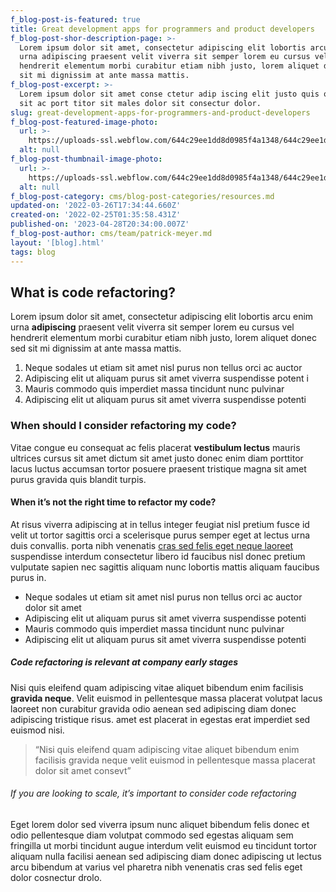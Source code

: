```yaml
---
f_blog-post-is-featured: true
title: Great development apps for programmers and product developers
f_blog-post-shor-description-page: >-
  Lorem ipsum dolor sit amet, consectetur adipiscing elit lobortis arcu enim
  urna adipiscing praesent velit viverra sit semper lorem eu cursus vel
  hendrerit elementum morbi curabitur etiam nibh justo, lorem aliquet donec sed
  sit mi dignissim at ante massa mattis.
f_blog-post-excerpt: >-
  Lorem ipsum dolor sit amet conse ctetur adip iscing elit justo quis odio sit
  sit ac port titor sit males dolor sit consectur dolor.
slug: great-development-apps-for-programmers-and-product-developers
f_blog-post-featured-image-photo:
  url: >-
    https://uploads-ssl.webflow.com/644c29ee1dd8d0985f4a1348/644c29ee1dd8d043a44a13e7_image-3-blog-dev-template.png
  alt: null
f_blog-post-thumbnail-image-photo:
  url: >-
    https://uploads-ssl.webflow.com/644c29ee1dd8d0985f4a1348/644c29ee1dd8d076724a140c_thumbnail-3-blog-dev-template.png
  alt: null
f_blog-post-category: cms/blog-post-categories/resources.md
updated-on: '2022-03-26T17:34:44.660Z'
created-on: '2022-02-25T01:35:58.431Z'
published-on: '2023-04-28T20:34:00.007Z'
f_blog-post-author: cms/team/patrick-meyer.md
layout: '[blog].html'
tags: blog
---
```


What is code refactoring?
-------------------------

Lorem ipsum dolor sit amet, consectetur adipiscing elit lobortis arcu enim urna **adipiscing** praesent velit viverra sit semper lorem eu cursus vel hendrerit elementum morbi curabitur etiam nibh justo, lorem aliquet donec sed sit mi dignissim at ante massa mattis.

1.  Neque sodales ut etiam sit amet nisl purus non tellus orci ac auctor
2.  Adipiscing elit ut aliquam purus sit amet viverra suspendisse potent i
3.  Mauris commodo quis imperdiet massa tincidunt nunc pulvinar
4.  Adipiscing elit ut aliquam purus sit amet viverra suspendisse potenti

### When should I consider refactoring my code?

Vitae congue eu consequat ac felis placerat **vestibulum lectus** mauris ultrices cursus sit amet dictum sit amet justo donec enim diam porttitor lacus luctus accumsan tortor posuere praesent tristique magna sit amet purus gravida quis blandit turpis.

#### When it’s not the right time to refactor my code?

At risus viverra adipiscing at in tellus integer feugiat nisl pretium fusce id velit ut tortor sagittis orci a scelerisque purus semper eget at lectus urna duis convallis. porta nibh venenatis [cras sed felis eget neque laoreet](#) suspendisse interdum consectetur libero id faucibus nisl donec pretium vulputate sapien nec sagittis aliquam nunc lobortis mattis aliquam faucibus purus in.

*   Neque sodales ut etiam sit amet nisl purus non tellus orci ac auctor dolor sit amet
*   Adipiscing elit ut aliquam purus sit amet viverra suspendisse potenti
*   Mauris commodo quis imperdiet massa tincidunt nunc pulvinar
*   Adipiscing elit ut aliquam purus sit amet viverra suspendisse potenti

##### Code refactoring is relevant at company early stages

Nisi quis eleifend quam adipiscing vitae aliquet bibendum enim facilisis **gravida neque**. Velit euismod in pellentesque massa placerat volutpat lacus laoreet non curabitur gravida odio aenean sed adipiscing diam donec adipiscing tristique risus. amet est placerat in egestas erat imperdiet sed euismod nisi.

> “Nisi quis eleifend quam adipiscing vitae aliquet bibendum enim facilisis gravida neque velit euismod in pellentesque massa placerat dolor sit amet consevt”

###### If you are looking to scale, it’s important to consider code refactoring

Eget lorem dolor sed viverra ipsum nunc aliquet bibendum felis donec et odio pellentesque diam volutpat commodo sed egestas aliquam sem fringilla ut morbi tincidunt augue interdum velit euismod eu tincidunt tortor aliquam nulla facilisi aenean sed adipiscing diam donec adipiscing ut lectus arcu bibendum at varius vel pharetra nibh venenatis cras sed felis eget dolor cosnectur drolo.
